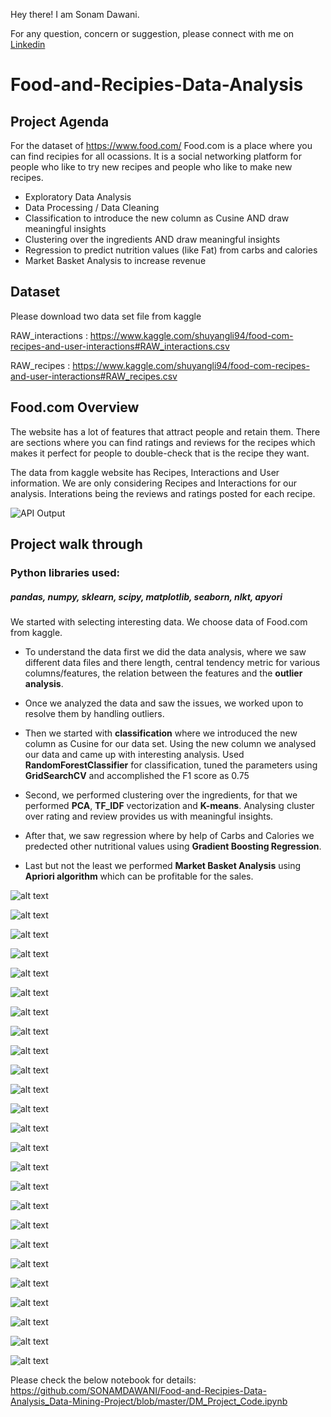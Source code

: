 Hey there!
I am Sonam Dawani. 

For any question, concern or suggestion, please connect with me on [Linkedin](https://www.linkedin.com/in/sonamdawani/)

# Food-and-Recipies-Data-Analysis

## Project Agenda
For the dataset of https://www.food.com/
Food.com is a place where you can find recipies for all ocassions. It is a social networking platform for people who like to try new recipes and people who like to make new recipes.

 - Exploratory Data Analysis
 - Data Processing / Data Cleaning
 - Classification to introduce the new column as Cusine AND draw meaningful insights
 - Clustering over the ingredients AND draw meaningful insights
 - Regression to predict nutrition values (like Fat) from carbs and calories
 - Market Basket Analysis to increase revenue
 
## Dataset
Please download two data set file from kaggle 

RAW_interactions : https://www.kaggle.com/shuyangli94/food-com-recipes-and-user-interactions#RAW_interactions.csv

RAW_recipes : https://www.kaggle.com/shuyangli94/food-com-recipes-and-user-interactions#RAW_recipes.csv

## Food.com Overview
The website has a lot of features that attract people and retain them. There are sections where you can find ratings and reviews for the recipes which makes it perfect for people to double-check that is the recipe they want.

The data from kaggle website has Recipes, Interactions and User information. We are only considering Recipes and Interactions for our analysis. Interations being the reviews and ratings posted for each recipe.

![API Output](https://github.com/SONAMDAWANI/Food.com-Data-Analysis_Data-Mining-Project/blob/master/Image/Fooddotcom.png)


## Project walk through

### Python libraries used:
##### pandas, numpy, sklearn, scipy, matplotlib, seaborn, nlkt, apyori


We started with selecting interesting data. We choose data of Food.com from kaggle. 

- To understand the data first we did the data analysis, where we saw different data files and there length, central tendency metric for various columns/features, the relation between the features and the __outlier analysis__. 

- Once we analyzed the data and saw the issues, we worked upon to resolve them by handling outliers.

- Then we started with __classification__ where we introduced the new column as Cusine for our data set. Using the new column we analysed our data and came up with interesting analysis. 
Used __RandomForestClassifier__ for classification, tuned the parameters using __GridSearchCV__ and accomplished the F1 score as 0.75

- Second, we performed clustering over the ingredients, for that we performed __PCA__, __TF_IDF__ vectorization and __K-means__. 
Analysing cluster over rating and review provides us with meaningful insights. 

- After that, we saw regression where by help of Carbs and Calories we predected other nutritional values using __Gradient Boosting Regression__. 

- Last but not the least we performed __Market Basket Analysis__ using __Apriori algorithm__ which can be profitable for the sales.

![alt text](https://github.com/SONAMDAWANI/Food.com-Data-Analysis_Data-Mining-Project/blob/master/Presentation/Slide1.jpeg?raw=true
      )
      
![alt text](https://github.com/SONAMDAWANI/Food.com-Data-Analysis_Data-Mining-Project/blob/master/Presentation/Slide2.jpeg?raw=true
      )
      
![alt text](https://github.com/SONAMDAWANI/Food.com-Data-Analysis_Data-Mining-Project/blob/master/Presentation/Slide3.jpeg?raw=true
      )
      
![alt text](https://github.com/SONAMDAWANI/Food.com-Data-Analysis_Data-Mining-Project/blob/master/Presentation/Slide4.jpeg?raw=true
      )
      
![alt text](https://github.com/SONAMDAWANI/Food.com-Data-Analysis_Data-Mining-Project/blob/master/Presentation/Slide5.jpeg?raw=true
      )
      
![alt text](https://github.com/SONAMDAWANI/Food.com-Data-Analysis_Data-Mining-Project/blob/master/Presentation/Slide6.jpeg?raw=true
      )
      
![alt text](https://github.com/SONAMDAWANI/Food.com-Data-Analysis_Data-Mining-Project/blob/master/Presentation/Slide7.jpeg?raw=true
      )
      
![alt text](https://github.com/SONAMDAWANI/Food.com-Data-Analysis_Data-Mining-Project/blob/master/Presentation/Slide8.jpeg?raw=true
      )
      
![alt text](https://github.com/SONAMDAWANI/Food.com-Data-Analysis_Data-Mining-Project/blob/master/Presentation/Slide9.jpeg?raw=true
      )
      
![alt text](https://github.com/SONAMDAWANI/Food.com-Data-Analysis_Data-Mining-Project/blob/master/Presentation/Slide10.jpeg?raw=true
      )
      

![alt text](https://github.com/SONAMDAWANI/Food.com-Data-Analysis_Data-Mining-Project/blob/master/Presentation/Slide11.jpeg?raw=true
      )
      
![alt text](https://github.com/SONAMDAWANI/Food.com-Data-Analysis_Data-Mining-Project/blob/master/Presentation/Slide12.jpeg?raw=true
      )
      
![alt text](https://github.com/SONAMDAWANI/Food.com-Data-Analysis_Data-Mining-Project/blob/master/Presentation/Slide13.jpeg?raw=true
      )
      
![alt text](https://github.com/SONAMDAWANI/Food.com-Data-Analysis_Data-Mining-Project/blob/master/Presentation/Slide14.jpeg?raw=true
      )
      
![alt text](https://github.com/SONAMDAWANI/Food.com-Data-Analysis_Data-Mining-Project/blob/master/Presentation/Slide15.jpeg?raw=true
      )
      

![alt text](https://github.com/SONAMDAWANI/Food.com-Data-Analysis_Data-Mining-Project/blob/master/Presentation/Slide16.jpeg?raw=true
      )
      
![alt text](https://github.com/SONAMDAWANI/Food.com-Data-Analysis_Data-Mining-Project/blob/master/Presentation/Slide17.jpeg?raw=true
      )
      
![alt text](https://github.com/SONAMDAWANI/Food.com-Data-Analysis_Data-Mining-Project/blob/master/Presentation/Slide18.jpeg?raw=true
      )
      
![alt text](https://github.com/SONAMDAWANI/Food.com-Data-Analysis_Data-Mining-Project/blob/master/Presentation/Slide19.jpeg?raw=true
      )
      
![alt text](https://github.com/SONAMDAWANI/Food.com-Data-Analysis_Data-Mining-Project/blob/master/Presentation/Slide20.jpeg?raw=true
      )
      

![alt text](https://github.com/SONAMDAWANI/Food.com-Data-Analysis_Data-Mining-Project/blob/master/Presentation/Slide21.jpeg?raw=true
      )
      
![alt text](https://github.com/SONAMDAWANI/Food.com-Data-Analysis_Data-Mining-Project/blob/master/Presentation/Slide22.jpeg?raw=true
      )
      
![alt text](https://github.com/SONAMDAWANI/Food.com-Data-Analysis_Data-Mining-Project/blob/master/Presentation/Slide23.jpeg?raw=true
      )
      
![alt text](https://github.com/SONAMDAWANI/Food.com-Data-Analysis_Data-Mining-Project/blob/master/Presentation/Slide24.jpeg?raw=true
      )
      
![alt text](https://github.com/SONAMDAWANI/Food.com-Data-Analysis_Data-Mining-Project/blob/master/Presentation/Slide25.jpeg?raw=true
      )
      

Please check the below notebook for details:
https://github.com/SONAMDAWANI/Food-and-Recipies-Data-Analysis_Data-Mining-Project/blob/master/DM_Project_Code.ipynb
